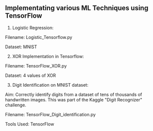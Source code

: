 ## Implementating various ML Techniques using TensorFlow

1. Logistic Regression: 

Filename: Logistic_Tensorflow.py

Dataset: MNIST

2. XOR Implementation in Tensorflow:

Filename: TensorFlow_XOR.py

Dataset: 4 values of XOR

3. Digit Identification on MNIST dataset:

Aim: Correctly identify digits from a dataset of tens of thousands of handwritten images. This was part of the Kaggle "Digit Recognizer" challenge.

Filename: TensorFlow_Digit_identification.py

Tools Used: TensorFlow
